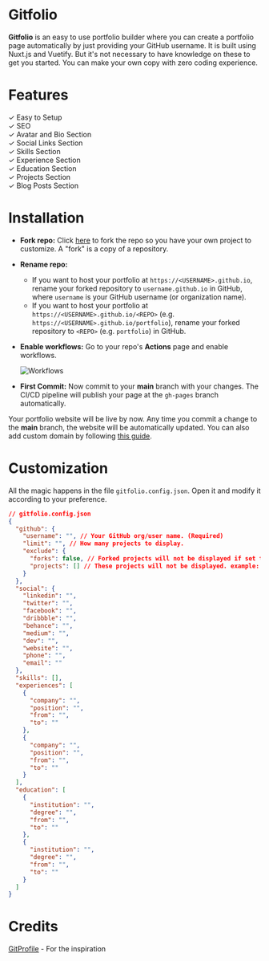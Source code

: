 # Gitfolio
**Gitfolio** is an easy to use portfolio builder where you can create a portfolio page automatically by just providing your GitHub username. It is built using Nuxt.js and Vuetify. But it's not necessary to have knowledge on these to get you started. You can make your own copy with zero coding experience.

# Features
✓ Easy to Setup  
✓ SEO  
✓ Avatar and Bio Section  
✓ Social Links Section  
✓ Skills Section  
✓ Experience Section  
✓ Education Section  
✓ Projects Section  
✓ Blog Posts Section  

# Installation
- **Fork repo:** Click [here](https://github.com/MehdiRtal/Gtfolio/fork) to fork the repo so you have your own project to customize. A "fork" is a copy of a repository.
- **Rename repo:**
  - If you want to host your portfolio at `https://<USERNAME>.github.io`, rename your forked repository to `username.github.io` in GitHub, where `username` is your GitHub username (or organization name).
  - If you want to host your portfolio at `https://<USERNAME>.github.io/<REPO>` (e.g. `https://<USERNAME>.github.io/portfolio`), rename your forked repository to `<REPO>` (e.g. `portfolio`) in GitHub.
- **Enable workflows:** Go to your repo's **Actions** page and enable workflows.

  ![Workflows](https://arifszn.github.io/assets/img/hosted/gitprofile/workflows.png)

- **First Commit:** Now commit to your **main** branch with your changes. The CI/CD pipeline will publish your page at the `gh-pages` branch automatically.

Your portfolio website will be live by now. Any time you commit a change to the **main** branch, the website will be automatically updated. You can also add custom domain by following [this guide](https://github.com/arifszn/gitprofile/discussions/126).

# Customization
All the magic happens in the file `gitfolio.config.json`. Open it and modify it according to your preference.

```json
// gitfolio.config.json
{
  "github": {
    "username": "", // Your GitHub org/user name. (Required)
    "limit": "", // How many projects to display.
    "exclude": {
      "forks": false, // Forked projects will not be displayed if set to true.
      "projects": [] // These projects will not be displayed. example: ['my-project1', 'my-project2']
    }
  },
  "social": {
    "linkedin": "",
    "twitter": "",
    "facebook": "",
    "dribbble": "",
    "behance": "",
    "medium": "",
    "dev": "",
    "website": "",
    "phone": "",
    "email": ""
  },
  "skills": [],
  "experiences": [
    {
      "company": "",
      "position": "",
      "from": "",
      "to": ""
    },
    {
      "company": "",
      "position": "",
      "from": "",
      "to": ""
    }
  ],
  "education": [
    {
      "institution": "",
      "degree": "",
      "from": "",
      "to": ""
    },
    {
      "institution": "",
      "degree": "",
      "from": "",
      "to": ""
    }
  ]
}
```

# Credits
[GitProfile](https://github.com/arifszn/gitprofile) - For the inspiration
